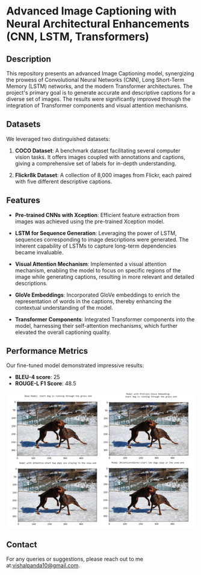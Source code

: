 # Advanced Image Captioning with Neural Architectural Enhancements (CNN, LSTM, Transformers)

## Description

This repository presents an advanced Image Captioning model, synergizing the prowess of Convolutional Neural Networks (CNN), Long Short-Term Memory (LSTM) networks, and the modern Transformer architectures. The project's primary goal is to generate accurate and descriptive captions for a diverse set of images. The results were significantly improved through the integration of Transformer components and visual attention mechanisms.

## Datasets

We leveraged two distinguished datasets:

1. **COCO Dataset**: A benchmark dataset facilitating several computer vision tasks. It offers images coupled with annotations and captions, giving a comprehensive set of labels for in-depth understanding.

2. **Flickr8k Dataset**: A collection of 8,000 images from Flickr, each paired with five different descriptive captions.

## Features

- **Pre-trained CNNs with Xception**: Efficient feature extraction from images was achieved using the pre-trained Xception model.

- **LSTM for Sequence Generation**: Leveraging the power of LSTM, sequences corresponding to image descriptions were generated. The inherent capability of LSTMs to capture long-term dependencies became invaluable.

- **Visual Attention Mechanism**: Implemented a visual attention mechanism, enabling the model to focus on specific regions of the image while generating captions, resulting in more relevant and detailed descriptions.

- **GloVe Embeddings**: Incorporated GloVe embeddings to enrich the representation of words in the captions, thereby enhancing the contextual understanding of the model.

- **Transformer Components**: Integrated Transformer components into the model, harnessing their self-attention mechanisms, which further elevated the overall captioning quality.

## Performance Metrics

Our fine-tuned model demonstrated impressive results:
- **BLEU-4 score**: 25
- **ROUGE-L F1 Score**: 48.5


![Generated Captions Visualization](./image_captioning.png)



## Contact

For any queries or suggestions, please reach out to me at:[vishalpanda10@gmail.com](vishalpanda10@gmail.com).




